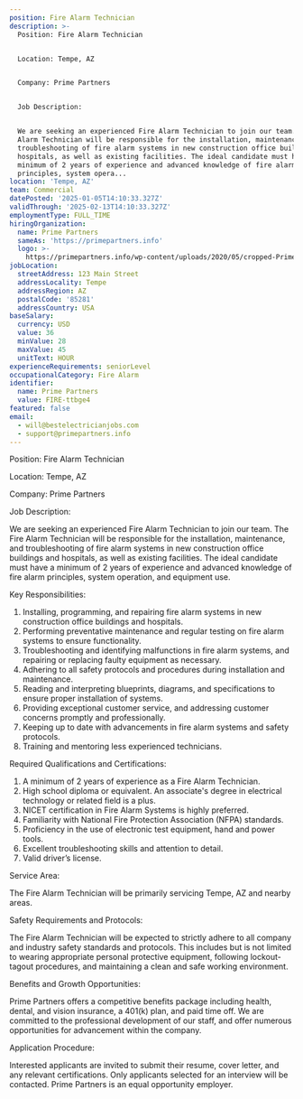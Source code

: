 ```yaml
---
position: Fire Alarm Technician
description: >-
  Position: Fire Alarm Technician


  Location: Tempe, AZ


  Company: Prime Partners


  Job Description:


  We are seeking an experienced Fire Alarm Technician to join our team. The Fire
  Alarm Technician will be responsible for the installation, maintenance, and
  troubleshooting of fire alarm systems in new construction office buildings and
  hospitals, as well as existing facilities. The ideal candidate must have a
  minimum of 2 years of experience and advanced knowledge of fire alarm
  principles, system opera...
location: 'Tempe, AZ'
team: Commercial
datePosted: '2025-01-05T14:10:33.327Z'
validThrough: '2025-02-13T14:10:33.327Z'
employmentType: FULL_TIME
hiringOrganization:
  name: Prime Partners
  sameAs: 'https://primepartners.info'
  logo: >-
    https://primepartners.info/wp-content/uploads/2020/05/cropped-Prime-Partners-Logo-NO-BG-1-1.png
jobLocation:
  streetAddress: 123 Main Street
  addressLocality: Tempe
  addressRegion: AZ
  postalCode: '85281'
  addressCountry: USA
baseSalary:
  currency: USD
  value: 36
  minValue: 28
  maxValue: 45
  unitText: HOUR
experienceRequirements: seniorLevel
occupationalCategory: Fire Alarm
identifier:
  name: Prime Partners
  value: FIRE-ttbge4
featured: false
email:
  - will@bestelectricianjobs.com
  - support@primepartners.info
---
```




Position: Fire Alarm Technician

Location: Tempe, AZ

Company: Prime Partners

Job Description:

We are seeking an experienced Fire Alarm Technician to join our team. The Fire Alarm Technician will be responsible for the installation, maintenance, and troubleshooting of fire alarm systems in new construction office buildings and hospitals, as well as existing facilities. The ideal candidate must have a minimum of 2 years of experience and advanced knowledge of fire alarm principles, system operation, and equipment use.

Key Responsibilities:

1. Installing, programming, and repairing fire alarm systems in new construction office buildings and hospitals.
2. Performing preventative maintenance and regular testing on fire alarm systems to ensure functionality.
3. Troubleshooting and identifying malfunctions in fire alarm systems, and repairing or replacing faulty equipment as necessary.
4. Adhering to all safety protocols and procedures during installation and maintenance.
5. Reading and interpreting blueprints, diagrams, and specifications to ensure proper installation of systems.
6. Providing exceptional customer service, and addressing customer concerns promptly and professionally.
7. Keeping up to date with advancements in fire alarm systems and safety protocols.
8. Training and mentoring less experienced technicians.

Required Qualifications and Certifications:

1. A minimum of 2 years of experience as a Fire Alarm Technician.
2. High school diploma or equivalent. An associate's degree in electrical technology or related field is a plus.
3. NICET certification in Fire Alarm Systems is highly preferred.
4. Familiarity with National Fire Protection Association (NFPA) standards.
5. Proficiency in the use of electronic test equipment, hand and power tools.
6. Excellent troubleshooting skills and attention to detail.
7. Valid driver’s license.

Service Area: 

The Fire Alarm Technician will be primarily servicing Tempe, AZ and nearby areas.

Safety Requirements and Protocols:

The Fire Alarm Technician will be expected to strictly adhere to all company and industry safety standards and protocols. This includes but is not limited to wearing appropriate personal protective equipment, following lockout-tagout procedures, and maintaining a clean and safe working environment.

Benefits and Growth Opportunities:

Prime Partners offers a competitive benefits package including health, dental, and vision insurance, a 401(k) plan, and paid time off. We are committed to the professional development of our staff, and offer numerous opportunities for advancement within the company.

Application Procedure:

Interested applicants are invited to submit their resume, cover letter, and any relevant certifications. Only applicants selected for an interview will be contacted. Prime Partners is an equal opportunity employer.
